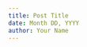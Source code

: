 ```yaml
---
title: Post Title
date: Month DD, YYYY
author: Your Name
---
```

<!--
Thanks for contributing a blog post to the UF site!

Some quick tips:
- Use the `title` field to set the title of your post, no first level header needed.
- Standard markdown formatting is supported (code blocks, links, images, etc.)
  - Put images for your post in the `images` folder.
- If you need further custom formatting, direct html will work here as well.
- 


NOTE: If this post needs external attribution, include the line below at the very top.
> _This blog was originally posted [here](), and is reproduced with the author's permission._ -->
